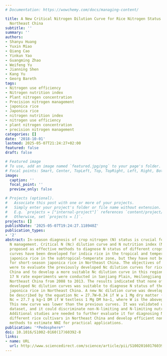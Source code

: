 ```yaml
---
# Documentation: https://wowchemy.com/docs/managing-content/

title: A New Critical Nitrogen Dilution Curve for Rice Nitrogen Status Diagnosis in
  Northeast China
subtitle: ''
summary: ''
authors:
- Shanyu Huang
- Yuxin Miao
- Qiang Cao
- Yinkun Yao
- Guangming Zhao
- Weifeng Yu
- Jianning Shen
- Kang Yu
- Georg Bareth
tags:
- Nitrogen use efficiency
- Nitrogen nutrition index
- Plant nitrogen concentration
- Precision nitrogen management
- japonica rice
- Japonica rice
- nitrogen nutrition index
- nitrogen use efficiency
- plant nitrogen concentration
- precision nitrogen management
categories: []
date: '2018-10-01'
lastmod: 2025-05-07T21:24:27+02:00
featured: false
draft: false

# Featured image
# To use, add an image named `featured.jpg/png` to your page's folder.
# Focal points: Smart, Center, TopLeft, Top, TopRight, Left, Right, BottomLeft, Bottom, BottomRight.
image:
  caption: ''
  focal_point: ''
  preview_only: false

# Projects (optional).
#   Associate this post with one or more of your projects.
#   Simply enter your project's folder or file name without extension.
#   E.g. `projects = ["internal-project"]` references `content/project/deep-learning/index.md`.
#   Otherwise, set `projects = []`.
projects: []
publishDate: '2025-05-07T19:24:27.118940Z'
publication_types:
- '2'
abstract: In-season diagnosis of crop nitrogen (N) status is crucial for precision
  N management. Critical N (Nc) dilution curve and N nutrition index (NNI) have been
  proposed as effective methods to diagnose N status of different crops. The Nc dilution
  curves have been developed for indica rice in the tropical and temperate zones and
  japonica rice in the subtropical-temperate zone, but they have not been evaluated
  for short-season japonica rice in Northeast China. The objectives of this study
  were to evaluate the previously developed Nc dilution curves for rice in Northeast
  China and to develop a more suitable Nc dilution curve in this region. A total of
  17 N rate experiments were conducted in Sanjiang Plain, Heilongjiang Province in
  Northeast China from 2008 to 2013. The results indicated that none of the two previously
  developed Nc dilution curves was suitable to diagnose N status of the short-season
  japonica rice in Northeast China. A new Nc dilution curve was developed and can
  be described by the equation Nc = 27.7W−0.34 if W ≥ 1 Mg dry matter (DM) ha−1 or
  Nc = 27.7 g kg−1 DM if W textless 1 Mg DM ha−1, where W is the aboveground biomass.
  This new curve was lower than the previous curves. It was validated using a separate
  dataset, and it could discriminate non-N-limiting and N-limiting nutritional conditions.
  Additional studies are needed to further evaluate it for diagnosing N status of
  different rice cultivars in Northeast China and develop efficient non-destructive
  methods to estimate NNI for practical applications.
publication: '*Pedosphere*'
doi: 10.1016/S1002-0160(17)60392-8
links:
- name: URL
  url: http://www.sciencedirect.com/science/article/pii/S1002016017603928
---
```

